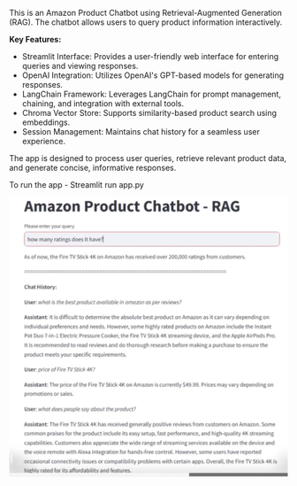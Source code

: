 This is an Amazon Product Chatbot using Retrieval-Augmented Generation (RAG). The chatbot allows users to query product information interactively. 

**Key Features:**

-	Streamlit Interface: Provides a user-friendly web interface for entering queries and viewing responses.
-	OpenAI Integration: Utilizes OpenAI's GPT-based models for generating responses.
-	LangChain Framework: Leverages LangChain for prompt management, chaining, and integration with external tools.
-	Chroma Vector Store: Supports similarity-based product search using embeddings.
-	Session Management: Maintains chat history for a seamless user experience.

The app is designed to process user queries, retrieve relevant product data, and generate concise, informative responses.

To run the app - Streamlit run app.py

[![Watch the Demo](https://github.com/Arnabdas11/Amazon-product-chatbot---RAG/blob/main/IMG_0377.PNG)](https://youtu.be/LQAXFASgg-I)

